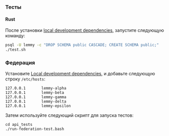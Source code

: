 ### Тесты

#### Rust

После установки [local development dependencies](local_development.md), запустите следующую команду:

```bash
psql -U lemmy -c "DROP SCHEMA public CASCADE; CREATE SCHEMA public;"
./test.sh
```

### Федерация

Установите [Local development dependencies](local_development.md), и добавьте следующую строку `/etc/hosts`:

```
127.0.0.1       lemmy-alpha
127.0.0.1       lemmy-beta
127.0.0.1       lemmy-gamma
127.0.0.1       lemmy-delta
127.0.0.1       lemmy-epsilon
```

Затем используйте следующий скрипт для запуска тестов:

```
cd api_tests
./run-federation-test.bash
```
